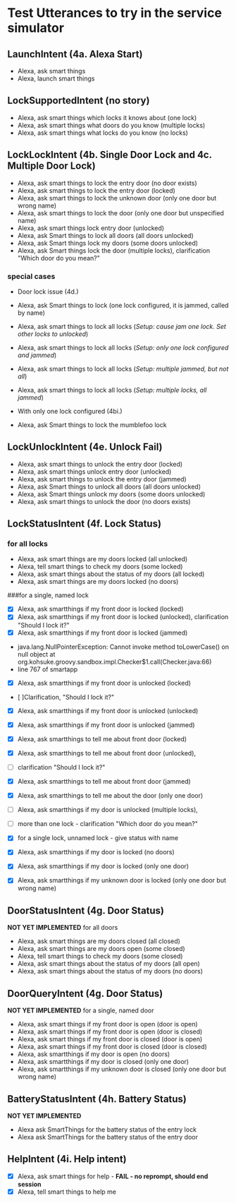 # Test Utterances to try in the service simulator

## LaunchIntent (4a. Alexa Start)
* Alexa, ask smart things
* Alexa, launch smart things

## LockSupportedIntent (no story)
* Alexa, ask smart things which locks it knows about (one lock)
* Alexa, ask smart things what doors do you know (multiple locks)
* Alexa, ask smart things what locks do you know (no locks)

## LockLockIntent (4b. Single Door Lock and 4c. Multiple Door Lock)
* Alexa, ask smart things to lock the entry door (no door exists)
* Alexa, ask smart things to lock the entry door (locked)
* Alexa, ask smart things to lock the unknown door (only one door but wrong name)
* Alexa, ask smart things to lock the door (only one door but unspecified name)
* Alexa, ask smart things lock entry door (unlocked)
* Alexa, ask Smart things to lock all doors (all doors unlocked)
* Alexa, ask Smart things lock my doors (some doors unlocked)
* Alexa, ask Smart things lock the door (multiple locks), clarification "Which door do you mean?"

### special cases
* Door lock issue (4d.)
 * Alexa, ask Smart things to lock __<physical lock name>__ (one lock configured, it is jammed, called by name)
 * Alexa, ask smart things to lock all locks (_Setup: cause jam one lock. Set other locks to unlocked_)
 * Alexa, ask smart things to lock all locks (_Setup: only one lock configured and jammed_)
 * Alexa, ask smart things to lock all locks (_Setup: multiple jammed, but not all_)
 * Alexa, ask smart things to lock all locks (_Setup: multiple locks, all jammed_)

* With only one lock configured (4bi.)
 * Alexa, ask Smart things to lock the mumblefoo lock

## LockUnlockIntent (4e. Unlock Fail)
* Alexa, ask smart things to unlock the entry door (locked)
* Alexa, ask smart things unlock entry door (unlocked)
* Alexa, ask smart things to unlock the entry door (jammed)
* Alexa, ask Smart things to unlock all doors (all doors unlocked)
* Alexa, ask Smart things unlock my doors (some doors unlocked)
* Alexa, ask smart things to unlock the door (no doors exists)

## LockStatusIntent (4f. Lock Status)
### for all locks
* Alexa, ask smart things are my doors locked (all unlocked)
* Alexa, tell smart things to check my doors (some locked)
* Alexa, ask smart things about the status of my doors (all locked)
* Alexa, ask smart things are my doors locked (no doors)

###for a single, named lock
* [x] Alexa, ask smartthings if my front door is locked (locked)
* [x] Alexa, ask smartthings if my front door is locked (unlocked), clarification "Should I lock it?"
* [x] Alexa, ask smartthings if my front door is locked (jammed)
 * java.lang.NullPointerException: Cannot invoke method toLowerCase() on null object
	at org.kohsuke.groovy.sandbox.impl.Checker$1.call(Checker.java:66)
 * line 767 of smartapp

* [x] Alexa, ask smartthings if my front door is unlocked (locked)
 * [ ]Clarification, "Should I lock it?"
* [x] Alexa, ask smartthings if my front door is unlocked (unlocked)
* [x] Alexa, ask smartthings if my front door is unlocked (jammed)
* [x] Alexa, ask smartthings to tell me about front door (locked)
* [x] Alexa, ask smartthings to tell me about front door (unlocked),
 * [ ] clarification "Should I lock it?"
* [x] Alexa, ask smartthings to tell me about front door (jammed) 
* [x] Alexa, ask smartthings to tell me about the door (only one door)
* [ ] Alexa, ask smartthings if my door is unlocked (multiple locks),
 * [ ] more than one lock - clarification "Which door do you mean?"
 * [x] for a single lock, unnamed lock - give status with name
* [x] Alexa, ask smartthings if my door is locked (no doors)
* [x] Alexa, ask smartthings if my door is locked (only one door)
* [x] Alexa, ask smartthings if my unknown door is locked (only one door but wrong name)


## DoorStatusIntent (4g. Door Status)
**NOT YET IMPLEMENTED**
for all doors
* Alexa, ask smart things are my doors closed (all closed)
* Alexa, ask smart things are my doors open (some closed)
* Alexa, tell smart things to check my doors (some closed)
* Alexa, ask smart things about the status of my doors (all open)
* Alexa, ask smart things about the status of my doors (no doors)

## DoorQueryIntent (4g. Door Status)
**NOT YET IMPLEMENTED**
for a single, named door
* Alexa, ask smart things if my front door is open (door is open)
* Alexa, ask smart things if my front door is open (door is closed)
* Alexa, ask smart things if my front door is closed (door is open)
* Alexa, ask smart things if my front door is closed (door is closed)
* Alexa, ask smartthings if my door is open (no doors)
* Alexa, ask smartthings if my door is closed (only one door)
* Alexa, ask smartthings if my unknown door is closed (only one door but wrong name)


## BatteryStatusIntent (4h. Battery Status)
**NOT YET IMPLEMENTED**
*  Alexa ask SmartThings for the battery status of the entry lock
*  Alexa ask SmartThings for the battery status of the entry door


## HelpIntent (4i. Help intent)
* [x] Alexa, ask smart things for help - **FAIL - no reprompt, should end session**
* [x] Alexa, tell smart things to help me
